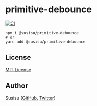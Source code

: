 # primitive-debounce

[![CI](https://github.com/susisu/primitive-debounce/workflows/CI/badge.svg)](https://github.com/susisu/primitive-debounce/actions?query=workflow%3ACI)

``` shell
npm i @susisu/primitive-debounce
# or
yarn add @susisu/primitive-debounce
```

## License

[MIT License](http://opensource.org/licenses/mit-license.php)

## Author

Susisu ([GitHub](https://github.com/susisu), [Twitter](https://twitter.com/susisu2413))
